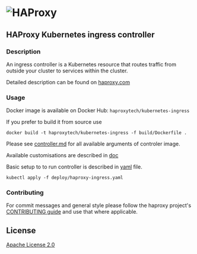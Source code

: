 # ![HAProxy](https://github.com/haproxytech/kubernetes-ingress/raw/master/assets/images/haproxy-weblogo-210x49.png "HAProxy")

## HAProxy Kubernetes ingress controller

### Description

An ingress controller is a Kubernetes resource that routes traffic from outside your cluster to services within the cluster. 

Detailed description can be found on [haproxy.com](https://www.haproxy.com/documentation/hapee/1-9r1/traffic-management/kubernetes-ingress-controller/)

### Usage

Docker image is available on Docker Hub: `haproxytech/kubernetes-ingress`

If you prefer to build it from source use
```
docker build -t haproxytech/kubernetes-ingress -f build/Dockerfile .
```

Please see [controller.md](https://github.com/haproxytech/kubernetes-ingress/blob/master/documentation/controller.md) for all available arguments of controler image.

Available customisations are described in [doc](https://github.com/haproxytech/kubernetes-ingress/blob/master/documentation/README.md)

Basic setup to to run controller is described in [yaml](https://github.com/haproxytech/kubernetes-ingress/blob/master/deploy/haproxy-ingress.yaml) file.
```
kubectl apply -f deploy/haproxy-ingress.yaml
```

### Contributing

For commit messages and general style please follow the haproxy project's [CONTRIBUTING guide](https://github.com/haproxy/haproxy/blob/master/CONTRIBUTING) and use that where applicable.

## License

[Apache License 2.0](LICENSE)

